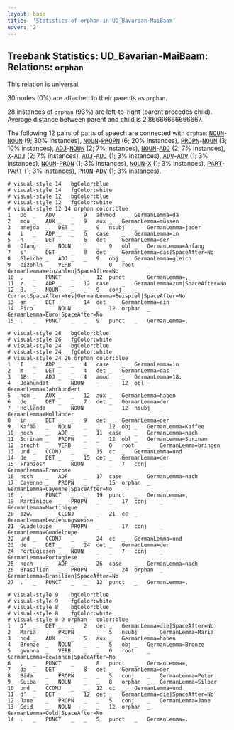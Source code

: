 ```yaml
---
layout: base
title:  'Statistics of orphan in UD_Bavarian-MaiBaam'
udver: '2'
---
```


## Treebank Statistics: UD_Bavarian-MaiBaam: Relations: `orphan`

This relation is universal.

30 nodes (0%) are attached to their parents as `orphan`.

28 instances of `orphan` (93%) are left-to-right (parent precedes child).
Average distance between parent and child is 2.86666666666667.

The following 12 pairs of parts of speech are connected with `orphan`: <tt><a href="bar_maibaam-pos-NOUN.html">NOUN</a></tt>-<tt><a href="bar_maibaam-pos-NOUN.html">NOUN</a></tt> (9; 30% instances), <tt><a href="bar_maibaam-pos-NOUN.html">NOUN</a></tt>-<tt><a href="bar_maibaam-pos-PROPN.html">PROPN</a></tt> (6; 20% instances), <tt><a href="bar_maibaam-pos-PROPN.html">PROPN</a></tt>-<tt><a href="bar_maibaam-pos-NOUN.html">NOUN</a></tt> (3; 10% instances), <tt><a href="bar_maibaam-pos-ADJ.html">ADJ</a></tt>-<tt><a href="bar_maibaam-pos-NOUN.html">NOUN</a></tt> (2; 7% instances), <tt><a href="bar_maibaam-pos-NOUN.html">NOUN</a></tt>-<tt><a href="bar_maibaam-pos-ADJ.html">ADJ</a></tt> (2; 7% instances), <tt><a href="bar_maibaam-pos-X.html">X</a></tt>-<tt><a href="bar_maibaam-pos-ADJ.html">ADJ</a></tt> (2; 7% instances), <tt><a href="bar_maibaam-pos-ADJ.html">ADJ</a></tt>-<tt><a href="bar_maibaam-pos-ADJ.html">ADJ</a></tt> (1; 3% instances), <tt><a href="bar_maibaam-pos-ADV.html">ADV</a></tt>-<tt><a href="bar_maibaam-pos-ADV.html">ADV</a></tt> (1; 3% instances), <tt><a href="bar_maibaam-pos-NOUN.html">NOUN</a></tt>-<tt><a href="bar_maibaam-pos-PRON.html">PRON</a></tt> (1; 3% instances), <tt><a href="bar_maibaam-pos-NOUN.html">NOUN</a></tt>-<tt><a href="bar_maibaam-pos-X.html">X</a></tt> (1; 3% instances), <tt><a href="bar_maibaam-pos-PART.html">PART</a></tt>-<tt><a href="bar_maibaam-pos-PART.html">PART</a></tt> (1; 3% instances), <tt><a href="bar_maibaam-pos-PRON.html">PRON</a></tt>-<tt><a href="bar_maibaam-pos-ADV.html">ADV</a></tt> (1; 3% instances).


~~~ conllu
# visual-style 14	bgColor:blue
# visual-style 14	fgColor:white
# visual-style 12	bgColor:blue
# visual-style 12	fgColor:white
# visual-style 12 14 orphan	color:blue
1	Do	_	ADV	_	_	9	advmod	_	GermanLemma=da
2	mou	_	AUX	_	_	9	aux	_	GermanLemma=müssen
3	anejda	_	DET	_	_	9	nsubj	_	GermanLemma=jeder
4	i	_	ADP	_	_	6	case	_	GermanLemma=in
5	n	_	DET	_	_	6	det	_	GermanLemma=der
6	Ofang	_	NOUN	_	_	9	obl	_	GermanLemma=Anfang
7	s'	_	DET	_	_	8	det	_	GermanLemma=das|SpaceAfter=No
8	Gleiche	_	ADJ	_	_	9	obj	_	GermanLemma=gleich
9	eizohln	_	VERB	_	_	0	root	_	GermanLemma=einzahlen|SpaceAfter=No
10	,	_	PUNCT	_	_	12	punct	_	GermanLemma=,
11	z.	_	ADP	_	_	12	case	_	GermanLemma=zum|SpaceAfter=No
12	B.	_	NOUN	_	_	9	conj	_	CorrectSpaceAfter=Yes|GermanLemma=Beispiel|SpaceAfter=No
13	an	_	DET	_	_	14	det	_	GermanLemma=ein
14	Eiro	_	NOUN	_	_	12	orphan	_	GermanLemma=Euro|SpaceAfter=No
15	.	_	PUNCT	_	_	9	punct	_	GermanLemma=.

~~~


~~~ conllu
# visual-style 26	bgColor:blue
# visual-style 26	fgColor:white
# visual-style 24	bgColor:blue
# visual-style 24	fgColor:white
# visual-style 24 26 orphan	color:blue
1	I	_	ADP	_	_	4	case	_	GermanLemma=in
2	m	_	DET	_	_	4	det	_	GermanLemma=das
3	18.	_	ADJ	_	_	4	amod	_	GermanLemma=18.
4	Joahundat	_	NOUN	_	_	12	obl	_	GermanLemma=Jahrhundert
5	hom	_	AUX	_	_	12	aux	_	GermanLemma=haben
6	de	_	DET	_	_	7	det	_	GermanLemma=der
7	Hollända	_	NOUN	_	_	12	nsubj	_	GermanLemma=Holländer
8	in	_	DET	_	_	9	det	_	GermanLemma=der
9	Kafää	_	NOUN	_	_	12	obj	_	GermanLemma=Kaffee
10	noch	_	ADP	_	_	11	case	_	GermanLemma=nach
11	Surinam	_	PROPN	_	_	12	obl	_	GermanLemma=Surinam
12	brocht	_	VERB	_	_	0	root	_	GermanLemma=bringen
13	und	_	CCONJ	_	_	15	cc	_	GermanLemma=und
14	de	_	DET	_	_	15	det	_	GermanLemma=der
15	Franzosn	_	NOUN	_	_	7	conj	_	GermanLemma=Franzose
16	noch	_	ADP	_	_	17	case	_	GermanLemma=nach
17	Cayenne	_	PROPN	_	_	15	orphan	_	GermanLemma=Cayenne|SpaceAfter=No
18	,	_	PUNCT	_	_	19	punct	_	GermanLemma=,
19	Martinique	_	PROPN	_	_	17	conj	_	GermanLemma=Martinique
20	bzw.	_	CCONJ	_	_	21	cc	_	GermanLemma=beziehungsweise
21	Guadeloupe	_	PROPN	_	_	17	conj	_	GermanLemma=Guadeloupe
22	und	_	CCONJ	_	_	24	cc	_	GermanLemma=und
23	de	_	DET	_	_	24	det	_	GermanLemma=der
24	Portugiesen	_	NOUN	_	_	7	conj	_	GermanLemma=Portugiese
25	noch	_	ADP	_	_	26	case	_	GermanLemma=nach
26	Brasilien	_	PROPN	_	_	24	orphan	_	GermanLemma=Brasilien|SpaceAfter=No
27	.	_	PUNCT	_	_	12	punct	_	GermanLemma=.

~~~


~~~ conllu
# visual-style 9	bgColor:blue
# visual-style 9	fgColor:white
# visual-style 8	bgColor:blue
# visual-style 8	fgColor:white
# visual-style 8 9 orphan	color:blue
1	D’	_	DET	_	_	2	det	_	GermanLemma=die|SpaceAfter=No
2	Maria	_	PROPN	_	_	5	nsubj	_	GermanLemma=Maria
3	hod	_	AUX	_	_	5	aux	_	GermanLemma=haben
4	Bronze	_	NOUN	_	_	5	obj	_	GermanLemma=Bronze
5	gwunna	_	VERB	_	_	0	root	_	GermanLemma=gewinnen|SpaceAfter=No
6	,	_	PUNCT	_	_	8	punct	_	GermanLemma=,
7	da	_	DET	_	_	8	det	_	GermanLemma=der
8	Bäda	_	PROPN	_	_	5	conj	_	GermanLemma=Peter
9	Suiba	_	NOUN	_	_	8	orphan	_	GermanLemma=Silber
10	und	_	CCONJ	_	_	12	cc	_	GermanLemma=und
11	d’	_	DET	_	_	12	det	_	GermanLemma=die|SpaceAfter=No
12	Jane	_	PROPN	_	_	5	conj	_	GermanLemma=Jane
13	Goid	_	NOUN	_	_	12	orphan	_	GermanLemma=Gold|SpaceAfter=No
14	.	_	PUNCT	_	_	5	punct	_	GermanLemma=.

~~~


